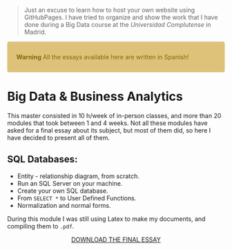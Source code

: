 > Just an excuse to learn how to host your own website using GitHubPages.
> I have tried to organize and show the work that I have done during a Big Data course at the *Universidad Complutense* in Madrid.

<div style = "color: #856404; background-color: #dec27a; position: relative; padding: .75rem 1.25rem; margin-bottom: 1rem; border: 1px solid transparent; border-radius: .25rem;" >
  
**Warning** All the essays available here are written in Spanish!

</div>

# Big Data & Business Analytics
This master consisted in 10 h/week of in-person classes, and more than 20 modules that took between 1 and 4 weeks. Not all these modules have asked for a final essay about its subject, but most of them did, so here I have decided to present all of them.

## SQL Databases:

* Entity - relationship diagram, from scratch.
* Run an SQL Server on your machine.
* Create your own SQL database.
* From `SELECT *` to User Defined Functions.
* Normalization and normal forms.

During this module I was still using Latex to make my documents, and compiling them to `.pdf`.

<center>
  
[DOWNLOAD THE FINAL ESSAY]()

</center>
